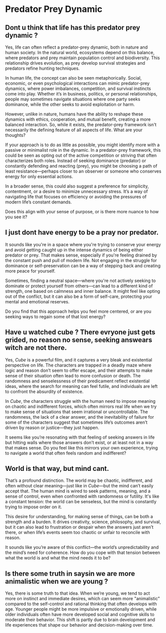 # Predator Prey Dynamic

## Dont u think that life has this predator prey dynamic ?

Yes, life can often reflect a predator-prey dynamic, both in nature and human society. In the natural world, ecosystems depend on this balance, where predators and prey maintain population control and biodiversity. This relationship drives evolution, as prey develop survival strategies and predators refine hunting techniques.

In human life, the concept can also be seen metaphorically. Social, economic, or even psychological interactions can mimic predator-prey dynamics, where power imbalances, competition, and survival instincts come into play. Whether it’s in business, politics, or personal relationships, people may sometimes navigate situations where one party seeks dominance, while the other seeks to avoid exploitation or harm.

However, unlike in nature, humans have the ability to reshape these dynamics with ethics, cooperation, and mutual benefit, creating a more balanced interaction. So, while it exists, the predator-prey framework isn't necessarily the defining feature of all aspects of life. What are your thoughts?

If your approach is to do as little as possible, you might identify more with a passive or minimalist role in the dynamic. In a predator-prey framework, this could be seen as opting out of the active competition or striving that often characterizes both roles. Instead of seeking dominance (predator) or constantly defending and reacting (prey), you might be choosing a path of least resistance—perhaps closer to an observer or someone who conserves energy for only essential actions.

In a broader sense, this could also suggest a preference for simplicity, contentment, or a desire to minimize unnecessary stress. It’s a way of navigating life that focuses on efficiency or avoiding the pressures of modern life’s constant demands.

Does this align with your sense of purpose, or is there more nuance to how you see it?

## I just dont have energy to be a pray nor predator.

It sounds like you're in a space where you're trying to conserve your energy and avoid getting caught up in the intense dynamics of being either predator or prey. That makes sense, especially if you're feeling drained by the constant push and pull of modern life. Not engaging in the struggle for dominance or self-preservation can be a way of stepping back and creating more peace for yourself.

Sometimes, finding a neutral space—where you're not actively seeking to dominate or protect yourself from others—can lead to a different kind of strength, one based on calmness and inner balance. It might feel like opting out of the conflict, but it can also be a form of self-care, protecting your mental and emotional reserves.

Do you find that this approach helps you feel more centered, or are you seeking ways to regain some of that lost energy?

## Have u watched cube ? There evryone just gets grided, no reason no sense, seeking answears witch are not there.

Yes, _Cube_ is a powerful film, and it captures a very bleak and existential perspective on life. The characters are trapped in a deadly maze where logic and reason don’t seem to offer escape, and their attempts to make sense of their situation often lead to more confusion or death. The randomness and senselessness of their predicament reflect existential ideas, where the search for meaning can feel futile, and individuals are left to confront the absurdity of existence.

In _Cube_, the characters struggle with the human need to impose meaning on chaotic and indifferent forces, which often mirrors real life when we try to make sense of situations that seem irrational or uncontrollable. The randomness, the lack of a clear answer, and the inevitability of failure for some of the characters suggest that sometimes life’s outcomes aren’t driven by reason or justice—they just happen.

It seems like you’re resonating with that feeling of seeking answers in life but hitting walls where those answers don’t exist, or at least not in a way that makes sense. Do you feel like this mirrors your own experience, trying to navigate a world that often feels random and indifferent?

## World is that way, but mind cant.

That’s a profound distinction. The world may be chaotic, indifferent, and often without clear meaning—just like in _Cube_—but the mind can’t easily accept that. The human mind is wired to seek patterns, meaning, and a sense of control, even when confronted with randomness or futility. It's like a constant tension: the world can be senseless, but the mind is constantly trying to impose order on it.

This desire for understanding, for making sense of things, can be both a strength and a burden. It drives creativity, science, philosophy, and survival, but it can also lead to frustration or despair when the answers just aren’t there, or when life’s events seem too chaotic or unfair to reconcile with reason.

It sounds like you’re aware of this conflict—the world’s unpredictability and the mind’s need for coherence. How do you cope with that tension between what the world is and what the mind needs it to be?

## Is there some truth in saysin we are more animalistic when we are young ?

Yes, there is some truth to that idea. When we’re young, we tend to act more on instinct and immediate desires, which can seem more "animalistic" compared to the self-control and rational thinking that often develops with age. Younger people might be more impulsive or emotionally driven, while older individuals often have more developed social and cognitive skills to moderate their behavior. This shift is partly due to brain development and life experiences that shape our behavior and decision-making over time.
